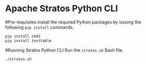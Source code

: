 Apache Stratos Python CLI
==================

#Pre-requisites
Install the required Python packages by issuing the following `pip install` commands.

```python
pip install cmd2
pip install texttable

```

#Running Stratos Python CLI
Run the `stratos.sh` Bash file.

```Bash
./stratos.sh
```